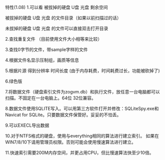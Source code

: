 特性(1.08)
1.可以看
被拔掉的硬盘 U盘 光盘 剩余空间

被拔掉的硬盘 U盘 光盘 的文件目录（如果以前扫描过的话）

未拔掉的硬盘 U盘 光盘 的文件可以直接双击打开目录

2.查找重复文件 （目前使用文件大小相等来比较）

3.查找0字节的文件，带sample字样的文件

4.根据文件名显示压制组，画质等信息

5.根据片源 得到分辨率 时间长度 (由于内存耗费，时间耗费过长，功能被砍掉了)

6.绿色版

7.将数据文件（硬盘索引文件为zogvm.db）和执行文件，放任意一台电脑都可以扫描。不固定在一台电脑上。64位 32位兼容。

8.数据文件使用SQLITE写入。可以用第三方软件打开并修改：SQLiteSpy.exe和Navicat for SQLite。只要数据文件保管好。妥妥的不怕丢。

9.可以EXECL导出数据

10.对于NTFS格式的硬盘，使用与everything相同的算法进行建立索引。
	如果在WIN7/8/10下请用管理员权限。否则可能会使用慢速算法进行建立。
	
11.快速索引需要200M内存空间，并更占用CPU，但比慢速算法快至少10倍。
